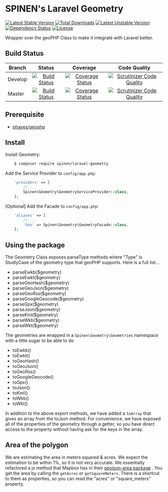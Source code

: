 # SPINEN's Laravel Geometry

[![Latest Stable Version](https://poser.pugx.org/spinen/laravel-geometry/v/stable)](https://packagist.org/packages/spinen/laravel-geometry)
[![Total Downloads](https://poser.pugx.org/spinen/laravel-geometry/downloads)](https://packagist.org/packages/spinen/laravel-geometry)
[![Latest Unstable Version](https://poser.pugx.org/spinen/laravel-geometry/v/unstable)](https://packagist.org/packages/spinen/laravel-geometry)
[![Dependency Status](https://www.versioneye.com/php/spinen:laravel-geometry/0.1.1/badge.svg)](https://www.versioneye.com/php/spinen:laravel-geometry/0.1.1)
[![License](https://poser.pugx.org/spinen/laravel-geometry/license)](https://packagist.org/packages/spinen/laravel-geometry)

Wrapper over the geoPHP Class to make it integrate with Laravel better.

## Build Status

| Branch | Status | Coverage | Code Quality |
| ------ | :----: | :------: | :----------: |
| Develop | [![Build Status](https://travis-ci.org/spinen/laravel-geometry.svg?branch=develop)](https://travis-ci.org/spinen/laravel-geometry) | [![Coverage Status](https://coveralls.io/repos/spinen/laravel-geometry/badge.svg?branch=develop&service=github)](https://coveralls.io/github/spinen/laravel-geometry?branch=develop) | [![Scrutinizer Code Quality](https://scrutinizer-ci.com/g/spinen/laravel-geometry/badges/quality-score.png?b=develop)](https://scrutinizer-ci.com/g/spinen/laravel-geometry/?branch=develop) |
| Master | [![Build Status](https://travis-ci.org/spinen/laravel-geometry.svg?branch=master)](https://travis-ci.org/spinen/laravel-geometry) | [![Coverage Status](https://coveralls.io/repos/spinen/laravel-geometry/badge.svg?branch=master&service=github)](https://coveralls.io/github/spinen/laravel-geometry?branch=master) | [![Scrutinizer Code Quality](https://scrutinizer-ci.com/g/spinen/laravel-geometry/badges/quality-score.png?b=master)](https://scrutinizer-ci.com/g/spinen/laravel-geometry/?branch=master) |

## Prerequisite

* [phayes/geophp](https://github.com/phayes/geoPHP)

## Install

Install Geometry:

```bash
    $ composer require spinen/laravel-geometry
```

Add the Service Provider to `config/app.php`:

```php
    'providers' => [
        // ...
        Spinen\Geometry\GeometryServiceProvider::class,
    ];
```

[Optional] Add the Facade to `config/app.php`:

```php
    'aliases' => [
        // ...
        'Geo' => Spinen\Geometry\GeometryFacade::class,
    ];
```

## Using the package

The Geometry Class exposes parseType methods where "Type" is StudlyCase of the geometry type that geoPHP supports.  Here is a full list...

* parseEwkb($geometry)
* parseEwkt($geometry)
* parseGeoHash($geometry)
* parseGeoJson($geometry)
* parseGeoRss($geometry)
* parseGoogleGeocode($geometry)
* parseGpx($geometry)
* parseJson($geometry)
* parseKml($geometry)
* parseWkb($geometry)
* parseWkt($geometry)

The geometries are wrapped in a `Spinen\Geometry\Geometries` namespace with a little sugar to be able to do

* toEwkb()
* toEwkt()
* toGeoHash()
* toGeoJson()
* toGeoRss()
* toGoogleGeocode()
* toGpx()
* toJson()
* toKml()
* toWkb()
* toWkt()

In addition to the above export methods, we have added a ```toArray``` that gives an array from the toJson method.  For convenience, we have exposed all of the properties of the geometry through a getter, so you have direct access to the property without having ask for the keys in the array.
 
## Area of the polygon
 
We are estimating the area in meters squared & acres.  We expect the estimation to be within 1%, so it is not very accurate.  We essentially refactored a js method that Mapbox has in their [geojson-area package](https://github.com/mapbox/geojson-area/blob/v0.2.1/index.js#L55) .  You get the area by calling the ```getAcres``` or ```getSquareMeters```.  There is a shortcut to them as properties, so you can read the "acres" or "square_meters" property.
